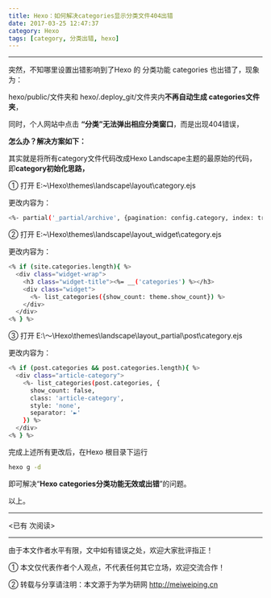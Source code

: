 ```yaml
---
title: Hexo：如何解决categories显示分类文件404出错
date: 2017-03-25 12:47:37
category: Hexo
tags: [category, 分类出错, hexo]
---
```


---



突然，不知哪里设置出错影响到了Hexo 的 分类功能 categories 也出错了，现象为：

 hexo/public/文件夹和 hexo/.deploy_git/文件夹内**不再自动生成 categories文件夹**，

同时，个人网站中点击 **“分类”无法弹出相应分类窗口**，而是出现404错误，

**怎么办？解决方案如下：**

<!-- more -->

其实就是将所有category文件代码改成Hexo Landscape主题的最原始的代码，即**category初始化思路，**


① 打开 E:\~\Hexo\themes\landscape\layout\category.ejs

更改内容为：
``` bash
<%- partial('_partial/archive', {pagination: config.category, index: true}) %>
```

② 打开 E:\~\Hexo\themes\landscape\layout\_widget\category.ejs

更改内容为：
``` bash
<% if (site.categories.length){ %>
  <div class="widget-wrap">
    <h3 class="widget-title"><%= __('categories') %></h3>
    <div class="widget">
      <%- list_categories({show_count: theme.show_count}) %>
    </div>
  </div>
<% } %>
```

③ 打开 E:\～\Hexo\themes\landscape\layout\_partial\post\category.ejs

更改内容为：
``` bash
<% if (post.categories && post.categories.length){ %>
  <div class="article-category">
    <%- list_categories(post.categories, {
      show_count: false,
      class: 'article-category',
      style: 'none',
      separator: '►'
    }) %>
  </div>
<% } %>
```

完成上述所有更改后，在Hexo 根目录下运行 

``` bash
hexo g -d 
```

即可解决“**Hexo categories分类功能无效或出错**”的问题。

以上。





---

<span id="busuanzi_container_page_pv">
<已有 <span id="busuanzi_value_page_pv"></span> 次阅读>
</span>

---


由于本文作者水平有限，文中如有错误之处，欢迎大家批评指正！

① 本文仅代表作者个人观点，不代表任何其它立场，欢迎交流合作！

② 转载与分享请注明：本文源于为学为研网 http://meiweiping.cn